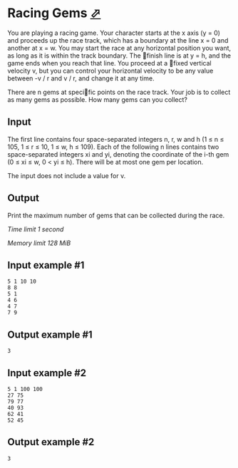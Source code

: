 # Racing Gems [⬀](https://www.e-olymp.com/en/contests/9151/problems/79571)

You are playing a racing game. Your character starts at the x axis (y = 0) and proceeds up the race track, which has a boundary at the line x = 0 and another at x = w. You may start the race at any horizontal position you want, as long as it is within the track boundary. The finish line is at y = h, and the game ends when you reach that line. You proceed at a fixed vertical velocity v, but you can control your horizontal velocity to be any value between -v / r and v / r, and change it at any time.

There are n gems at specific points on the race track. Your job is to collect as many gems as possible. How many gems can you collect?

## Input

The first line contains four space-separated integers n, r, w and h (1 ≤ n ≤ 105, 1 ≤ r ≤ 10, 1 ≤ w, h ≤ 109). Each of the following n lines contains two space-separated integers xi and yi, denoting the coordinate of the i-th gem (0 ≤ xi ≤ w, 0 < yi ≤ h). There will be at most one gem per location.

The input does not include a value for v.

## Output

Print the maximum number of gems that can be collected during the race.

_Time limit 1 second_

_Memory limit 128 MiB_

## Input example #1
```
5 1 10 10
8 8
5 1
4 6
4 7
7 9
```

## Output example #1
```
3
```

## Input example #2
```
5 1 100 100
27 75
79 77
40 93
62 41
52 45
```

## Output example #2
```
3
```
